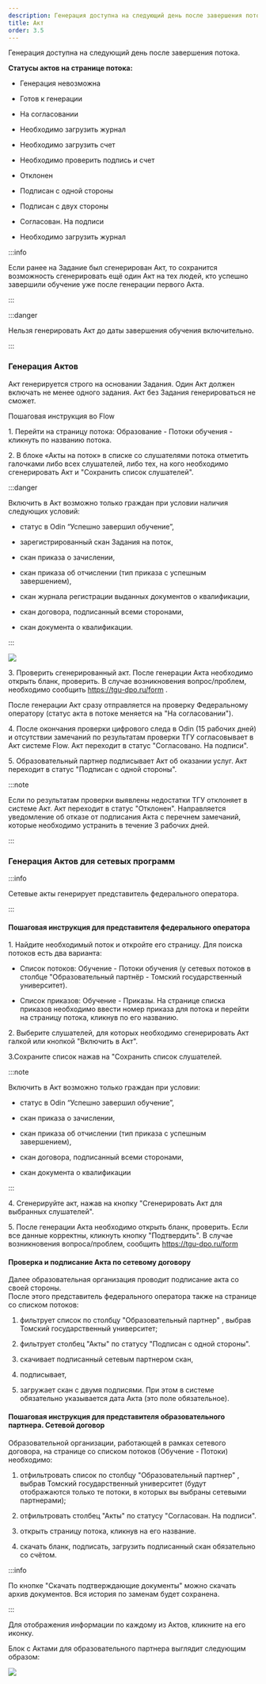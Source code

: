 ```yaml
---
description: Генерация доступна на следующий день после завершения потока.
title: Акт
order: 3.5
---
```


Генерация доступна на следующий день после завершения потока.

**Статусы актов на странице потока:**

-  Генерация невозможна

-  Готов к генерации

-  На согласовании

-  Необходимо загрузить журнал

-  Необходимо загрузить счет

-  Необходимо проверить подпись и счет

-  Отклонен

-  Подписан с одной стороны

-  Подписан с двух стороны

-  Согласован. На подписи

-  Необходимо загрузить журнал

:::info 

Если ранее на Задание был сгенерирован Акт, то сохранится  возможность сгенерировать ещё один Акт на тех людей, кто успешно завершили обучение уже после генерации первого Акта.

:::

:::danger 

Нельзя генерировать Акт до даты завершения обучения включительно.

:::

### Генерация Актов

Акт генерируется строго на основании Задания. Один Акт должен включать не менее одного задания. Акт без Задания генерироваться не сможет.

Пошаговая инструкция во  Flow

1\. Перейти на страницу потока: Образование - Потоки обучения - кликнуть по названию потока.

2\. В блоке «Акты на поток» в списке со слушателями потока отметить галочками либо всех слушателей, либо тех, на кого необходимо сгенерировать Акт и "Сохранить список слушателей".

:::danger 

Включить в  Акт возможно только граждан при условии наличия следующих условий:

-  статус в  Odin “Успешно завершил обучение”,

-  зарегистрированный скан Задания на поток,

-  скан приказа о зачислении,

-  скан приказа об отчислении (тип приказа с успешным завершением),

-  скан журнала регистрации выданных документов о квалификации,

-  скан договора, подписанный всеми сторонами,

-  скан документа о квалификации.

:::

![](<../.gitbook/assets/image (7).png>)

3\. Проверить сгенерированный акт. После генерации Акта необходимо открыть бланк, проверить. В случае возникновения вопрос/проблем, необходимо сообщить <https://tgu-dpo.ru/form> .

После генерации Акт сразу отправляется на проверку Федеральному оператору (статус акта в потоке меняется на "На согласовании").

4\. После окончания проверки цифрового следа в Odin (15 рабочих дней) и отсутствии замечаний по результатам проверки ТГУ согласовывает в Акт системе Flow. Акт переходит в статус "Согласовано. На подписи".

5\. Образовательный партнер подписывает Акт об оказании услуг. Акт переходит в статус "Подписан с одной стороны".

:::note 

Если по результатам проверки выявлены недостатки ТГУ отклоняет в системе Акт. Акт переходит в статус "Отклонен". Направляется уведомление об отказе от подписания Акта с перечнем замечаний, которые необходимо устранить в течение 3 рабочих дней.

:::

### Генерация Актов для сетевых программ

:::info 

Сетевые акты генерирует представитель федерального оператора.

:::

#### Пошаговая инструкция для представителя федерального оператора

1\. Найдите необходимый поток и откройте его страницу. Для поиска потоков есть два варианта:

-  Список потоков: Обучение - Потоки обучения (у сетевых потоков в столбце "Образовательный партнёр  - Томский государственный университет).

-  Список приказов: Обучение - Приказы.  На странице списка приказов необходимо ввести номер приказа для потока и перейти на страницу потока, кликнув по его названию.

2\. Выберите слушателей, для которых необходимо сгенерировать Акт галкой или кнопкой "Включить в Акт".

3\.Сохраните список нажав на "Сохранить список слушателей.

:::note 

Включить в  Акт возможно только граждан при условии:

-  статус в  Odin “Успешно завершил обучение”,

-  скан приказа о зачислении,

-  скан приказа об отчислении (тип приказа с успешным завершением),

-  скан договора, подписанный всеми сторонами,

-  скан документа о квалификации

:::

4\. Сгенерируйте акт, нажав на кнопку "Сгенерировать Акт для выбранных слушателей".

5\. После генерации Акта необходимо открыть бланк, проверить. Если все данные корректны, кликнуть кнопку "Подтвердить".  В случае возникновения вопроса/проблем, сообщить <https://tgu-dpo.ru/form>

#### Проверка и подписание Акта по сетевому договору

Далее  образовательная организация проводит подписание акта со своей стороны. \
После этого представитель федерального оператора также на странице со списком потоков:

1. фильтрует список по столбцу "Образовательный партнер" , выбрав Томский государственный университет;

2. фильтрует столбец "Акты" по статусу "Подписан с одной стороны".

3. скачивает подписанный сетевым партнером скан,

4. подписывает,

5. загружает скан с двумя подписями. При этом в системе обязательно указывается дата Акта (это поле обязательное).

#### Пошаговая инструкция для представителя образовательного партнера. Сетевой договор

Образовательной организации, работающей в рамках сетевого договора, на странице со списком потоков  (Обучение - Потоки) необходимо:

1. отфильтровать список по столбцу "Образовательный партнер" , выбрав Томский государственный университет (будут отображаются только те потоки, в которых вы выбраны сетевыми партнерами);

2. отфильтровать столбец "Акты" по статусу "Согласован. На подписи".

3. открыть страницу потока, кликнув на его название.

4. скачать бланк, подписать, загрузить подписанный скан обязательно со счётом.

:::info 

По кнопке "Скачать подтверждающие документы" можно скачать архив документов. Вся история по заменам будет сохранена.

:::

Для отображения информации по каждому из Актов, кликните на его иконку.

Блок с Актами для образовательного партнера выглядит следующим образом:

![](<../.gitbook/assets/image (187).png>)